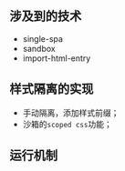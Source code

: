 ## 涉及到的技术

- single-spa
- sandbox
- import-html-entry

## 样式隔离的实现

- 手动隔离，添加样式前缀；
- 沙箱的`scoped css`功能；

## 运行机制
